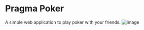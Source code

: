 # Pragma Poker

A simple web application to play poker with your friends.
![image](https://github.com/sarrietav-dev/pragma-poker/assets/25210925/d36377c5-e269-40e9-b751-a2e9a81f3b78)
